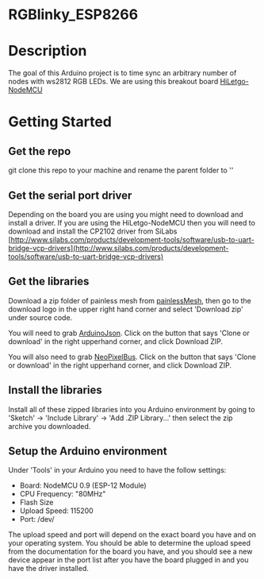 # RGBlinky_ESP8266

Description
===========
The goal of this Arduino project is to time sync an arbitrary number of nodes
with ws2812 RGB LEDs. We are using this breakout board
[HiLetgo-NodeMCU](http://amazon.com/HiLetgo-Version-NodeMCU-Internet-Development/dp/B010O1G1ES/ref=sr_1_3?s=electronics&ie=UTF8&qid=1500244397&sr=1-3&keywords=nodemcu)

Getting Started
===============
## Get the repo
git clone this repo to your machine and rename the parent folder to ''

## Get the serial port driver
Depending on the board you are using you might need to download and install
a driver. If you are using the HiLetgo-NodeMCU then you will need to download
and install the CP2102 driver from SiLabs
[http://www.silabs.com/products/development-tools/software/usb-to-uart-bridge-vcp-drivers](http://www.silabs.com/products/development-tools/software/usb-to-uart-bridge-vcp-drivers)

## Get the libraries
Download a zip folder of painless mesh from [painlessMesh](https://gitlab.com/BlackEdder/painlessMesh),
then go to the download logo in the upper right hand corner and select 'Download zip' under source code.

You will need to grab [ArduinoJson](https://github.com/bblanchon/ArduinoJson). 
Click on the button that says 'Clone or download' in the right upperhand
corner, and click Download ZIP.

You will also need to grab
[NeoPixelBus](https://github.com/Makuna/NeoPixelBus). 
Click on the button that says 'Clone or download' in the right upperhand
corner, and click Download ZIP.

## Install the libraries
Install all of these zipped libraries into you Arduino environment by going to
'Sketch' -> 'Include Library' -> 'Add .ZIP Library...' then select the zip
archive you downloaded.

## Setup the Arduino environment
Under 'Tools' in your Arduino you need to have the follow settings:
* Board: NodeMCU 0.9 (ESP-12 Module)
* CPU Frequency: "80MHz"
* Flash Size
* Upload Speed: 115200
* Port: /dev/

The upload speed and port will depend on the exact board you have and on your
operating system. You should be able to determine the upload speed from the
documentation for the board you have, and you should see a new device appear in
the port list after you have the board plugged in and you have the driver
installed.


